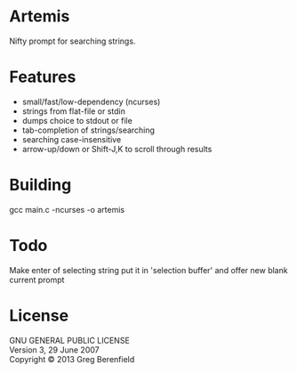 Artemis
=======
Nifty prompt for searching strings.

Features
========
* small/fast/low-dependency (ncurses)
* strings from flat-file or stdin
* dumps choice to stdout or file
* tab-completion of strings/searching
* searching case-insensitive
* arrow-up/down or Shift-J,K to scroll through results

Building
========
gcc main.c -ncurses -o artemis

Todo
====
Make enter of selecting string put it in 'selection buffer' and offer
new blank current prompt

License
=======
GNU GENERAL PUBLIC LICENSE  
Version 3, 29 June 2007  
Copyright © 2013 Greg Berenfield
